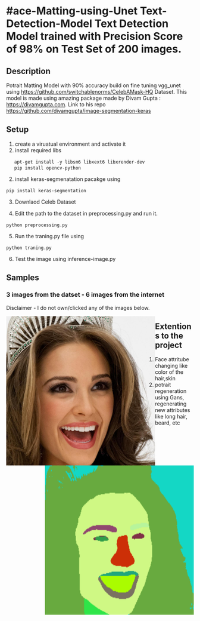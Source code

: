 #ace-Matting-using-Unet
Text-Detection-Model
Text Detection Model trained with Precision Score of 98% on Test Set of 200 images. 
===================

## Description
Potrait Matting Model with 90% accuracy build on fine tuning vgg_unet using https://github.com/switchablenorms/CelebAMask-HQ Dataset. 
This model is made using amazing package made by Divam Gupta : https://divamgupta.com. Link to his repo https://github.com/divamgupta/image-segmentation-keras


## Setup
1. create a viruatual environment  and activate it 
2. install required libs
```
   apt-get install -y libsm6 libxext6 libxrender-dev
   pip install opencv-python
```
2. install keras-segmenatation pacakge using
```
pip install keras-segmentation
```
3. Downlaod Celeb Dataset

4. Edit the path to the dataset in preprocessing.py and run it.
```
python preprocessing.py
```

5. Run the traning.py file using
```
python traning.py
```
6. Test the image using inference-image.py

## Samples 
### 3 images from the datset - 6 images from the internet
Disclaimer -  I do not own/clicked any of the images below. 


<img align="left" width="400" height="400" src="https://github.com/Divyam10/Face-Matting-using-Unet/blob/master/results/0.jpg"> <img align="right" width="400" height="400" src="https://github.com/Divyam10/Face-Matting-using-Unet/blob/master/results/0.png">













## Extentions to the project
1. Face attritube changing like color of the  hair,skin
2. potrait regeneration using Gans, regenerating new attributes like long hair, beard, etc

